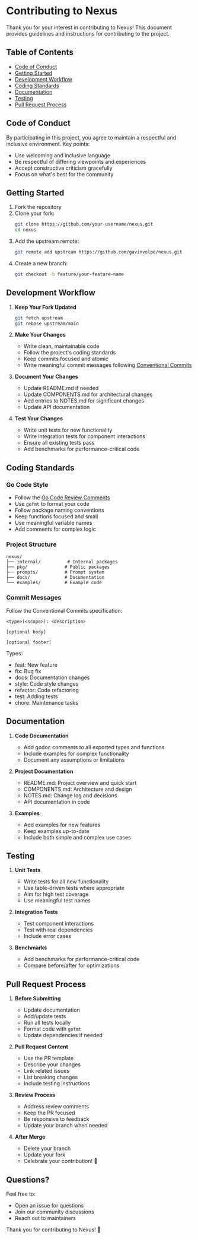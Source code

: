 # Contributing to Nexus

Thank you for your interest in contributing to Nexus! This document provides guidelines and instructions for contributing to the project.

## Table of Contents
- [Code of Conduct](#code-of-conduct)
- [Getting Started](#getting-started)
- [Development Workflow](#development-workflow)
- [Coding Standards](#coding-standards)
- [Documentation](#documentation)
- [Testing](#testing)
- [Pull Request Process](#pull-request-process)

## Code of Conduct

By participating in this project, you agree to maintain a respectful and inclusive environment. Key points:
- Use welcoming and inclusive language
- Be respectful of differing viewpoints and experiences
- Accept constructive criticism gracefully
- Focus on what's best for the community

## Getting Started

1. Fork the repository
2. Clone your fork:
   ```bash
   git clone https://github.com/your-username/nexus.git
   cd nexus
   ```
3. Add the upstream remote:
   ```bash
   git remote add upstream https://github.com/gavinvolpe/nexus.git
   ```
4. Create a new branch:
   ```bash
   git checkout -b feature/your-feature-name
   ```

## Development Workflow

1. **Keep Your Fork Updated**
   ```bash
   git fetch upstream
   git rebase upstream/main
   ```

2. **Make Your Changes**
   - Write clean, maintainable code
   - Follow the project's coding standards
   - Keep commits focused and atomic
   - Write meaningful commit messages following [Conventional Commits](https://www.conventionalcommits.org/)

3. **Document Your Changes**
   - Update README.md if needed
   - Update COMPONENTS.md for architectural changes
   - Add entries to NOTES.md for significant changes
   - Update API documentation

4. **Test Your Changes**
   - Write unit tests for new functionality
   - Write integration tests for component interactions
   - Ensure all existing tests pass
   - Add benchmarks for performance-critical code

## Coding Standards

### Go Code Style
- Follow the [Go Code Review Comments](https://github.com/golang/go/wiki/CodeReviewComments)
- Use `gofmt` to format your code
- Follow package naming conventions
- Keep functions focused and small
- Use meaningful variable names
- Add comments for complex logic

### Project Structure
```
nexus/
├── internal/          # Internal packages
├── pkg/              # Public packages
├── prompts/          # Prompt system
├── docs/             # Documentation
└── examples/         # Example code
```

### Commit Messages
Follow the Conventional Commits specification:
```
<type>(<scope>): <description>

[optional body]

[optional footer]
```

Types:
- feat: New feature
- fix: Bug fix
- docs: Documentation changes
- style: Code style changes
- refactor: Code refactoring
- test: Adding tests
- chore: Maintenance tasks

## Documentation

1. **Code Documentation**
   - Add godoc comments to all exported types and functions
   - Include examples for complex functionality
   - Document any assumptions or limitations

2. **Project Documentation**
   - README.md: Project overview and quick start
   - COMPONENTS.md: Architecture and design
   - NOTES.md: Change log and decisions
   - API documentation in code

3. **Examples**
   - Add examples for new features
   - Keep examples up-to-date
   - Include both simple and complex use cases

## Testing

1. **Unit Tests**
   - Write tests for all new functionality
   - Use table-driven tests where appropriate
   - Aim for high test coverage
   - Use meaningful test names

2. **Integration Tests**
   - Test component interactions
   - Test with real dependencies
   - Include error cases

3. **Benchmarks**
   - Add benchmarks for performance-critical code
   - Compare before/after for optimizations

## Pull Request Process

1. **Before Submitting**
   - Update documentation
   - Add/update tests
   - Run all tests locally
   - Format code with `gofmt`
   - Update dependencies if needed

2. **Pull Request Content**
   - Use the PR template
   - Describe your changes
   - Link related issues
   - List breaking changes
   - Include testing instructions

3. **Review Process**
   - Address review comments
   - Keep the PR focused
   - Be responsive to feedback
   - Update your branch when needed

4. **After Merge**
   - Delete your branch
   - Update your fork
   - Celebrate your contribution! 🎉

## Questions?

Feel free to:
- Open an issue for questions
- Join our community discussions
- Reach out to maintainers

Thank you for contributing to Nexus! 🙏